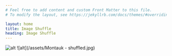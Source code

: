 ```yaml
---
# Feel free to add content and custom Front Matter to this file.
# To modify the layout, see https://jekyllrb.com/docs/themes/#overriding-theme-defaults

layout: home
title: Image Shuffle
heading: Image Shuffle
---
```

![alt](/assets/Montauk.jpg) ![alt](/assets/Montauk - shuffled.jpg)
